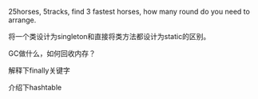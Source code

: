 25horses, 5tracks, find 3 fastest horses, how many round do you need to arrange.

将一个类设计为singleton和直接将类方法都设计为static的区别。

GC做什么，如何回收内存？

解释下finally关键字

介绍下hashtable